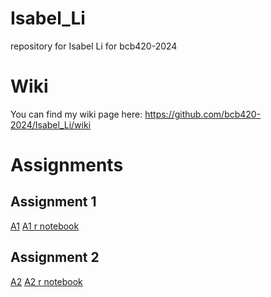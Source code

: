 # Isabel_Li
repository for Isabel Li for bcb420-2024
# Wiki
You can find my wiki page here: https://github.com/bcb420-2024/Isabel_Li/wiki
# Assignments
## Assignment 1
[A1](https://github.com/bcb420-2024/Isabel_Li/wiki/Assignment-1)
[A1 r notebook](https://github.com/bcb420-2024/Isabel_Li/blob/main/A1/A1_IsabelLi.Rmd)
## Assignment 2
[A2](https://github.com/bcb420-2024/Isabel_Li/wiki/Assignment-2)
[A2 r notebook](https://github.com/bcb420-2024/Isabel_Li/blob/main/A2/a2_isabel_li.Rmd)
